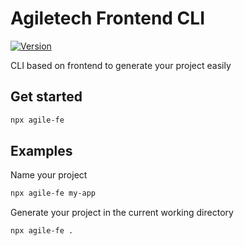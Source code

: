 
# Agiletech Frontend CLI

[![Version](https://img.shields.io/npm/v/vity?style=flat&color=success)](https://www.npmjs.com/package/fe-cli)

CLI based on frontend to generate your project easily

## Get started

```bash
npx agile-fe
```

## Examples

Name your project

```bash
npx agile-fe my-app
```

Generate your project in the current working directory

```bash
npx agile-fe .
```
